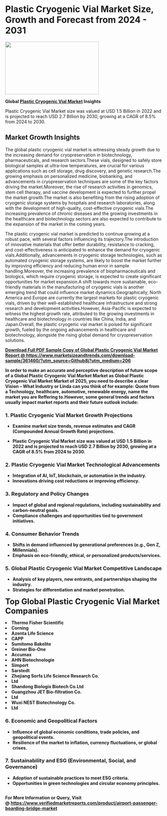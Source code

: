 <H1>Plastic Cryogenic Vial Market Size, Growth and Forecast from 2024 - 2031</H1><img class="aligncenter size-medium wp-image-584254" src="https://thirdeyenews.in/wp-content/uploads/2024/09/Global-Market-Research-300x168.jpeg" alt="" width="300" height="168" /><p><strong>Global&nbsp;<a href="https://www.marketsizeandtrends.com/download-sample/361460/?utm_source=Github8j?utm_medium=206">Plastic Cryogenic Vial Market</a> Insights</strong></p><p>Plastic Cryogenic Vial Market size was valued at USD 1.5 Billion in 2022 and is projected to reach USD 2.7 Billion by 2030, growing at a CAGR of 8.5% from 2024 to 2030.</p><p><h2>Market Growth Insights</h2> <p>The global plastic cryogenic vial market is witnessing steady growth due to the increasing demand for cryopreservation in biotechnology, pharmaceuticals, and research sectors.These vials, designed to safely store biological samples at ultra-low temperatures, are crucial for various applications such as cell storage, drug discovery, and genetic research.The growing emphasis on personalized medicine, biobanking, and advancements in cryopreservation techniques are some of the key factors driving the market.Moreover, the rise of research activities in genomics, stem cell therapy, and vaccine development is expected to further propel the market growth.The market is also benefiting from the rising adoption of cryogenic storage systems by hospitals and research laboratories, along with the development of high-quality, cost-effective cryogenic vials.The increasing prevalence of chronic diseases and the growing investments in the healthcare and biotechnology sectors are also expected to contribute to the expansion of the market in the coming years.</p> <p><strong><a href="#"></a></strong></p> <p>The plastic cryogenic vial market is predicted to continue growing at a robust pace, with several factors influencing its trajectory.The introduction of innovative materials that offer better durability, resistance to cracking, and cost-effectiveness is anticipated to enhance the demand for cryogenic vials.Additionally, advancements in cryogenic storage technologies, such as automated cryogenic storage systems, are likely to boost the market further by improving efficiency and reducing human error in sample handling.Moreover, the increasing prevalence of biopharmaceuticals and biologics, which require cryogenic storage, is expected to create significant opportunities for market expansion.A shift towards more sustainable, eco-friendly materials in the manufacturing of cryogenic vials is another emerging trend that could influence market dynamics.Geographically, North America and Europe are currently the largest markets for plastic cryogenic vials, driven by their well-established healthcare infrastructure and strong research and development activities.However, Asia-Pacific is expected to witness the highest growth rate, attributed to the growing investments in healthcare and biotechnology in countries like China, India, and Japan.Overall, the plastic cryogenic vial market is poised for significant growth, fueled by the ongoing advancements in healthcare and biotechnology, alongside the rising global demand for cryopreservation solutions.</p> <p><strong><a href="#"></p><p><span class=""><strong>Download Full PDF Sample Copy of Global Plastic Cryogenic Vial Market Report</strong> @ <a href="https://www.marketsizeandtrends.com/download-sample/361460/?utm_source=Github8j?utm_medium=206" target="_blank">https://www.marketsizeandtrends.com/download-sample/361460/?utm_source=Github8j?utm_medium=206</a></span></p><p>In order to make an accurate and perceptive description of future scope of a Global&nbsp;Plastic Cryogenic Vial Market Market as Global&nbsp;Plastic Cryogenic Vial Market Market of 2025, you need to describe a clear Vision &ndash; What Industry or Linda can you think of for example: Quote from a Technology, healthcare, automotive, renewable energy, name the market you are Reffering to.However, some general trends and factors usually impact market reports and their future outlook include:</p><h3>1.&nbsp;<strong>Plastic Cryogenic Vial Market Growth Projections</strong></h3><ul><li>Examine market size trends, revenue estimates and CAGR (Compounded Annual Growth Rate) projections.</li><li><p>Plastic Cryogenic Vial Market size was valued at USD 1.5 Billion in 2022 and is projected to reach USD 2.7 Billion by 2030, growing at a CAGR of 8.5% from 2024 to 2030.</p></li></ul><h3>2.&nbsp;<strong>Plastic Cryogenic Vial Market Technological Advancements</strong></h3><ul><li>Integration of AI, IoT, blockchain, or automation in the industry.</li><li>Innovations driving cost reductions or improving efficiency.</li></ul><h3>3.&nbsp;<strong>Regulatory and Policy Changes</strong></h3><ul><li>Impact of global and regional regulations, including sustainability and carbon-neutral goals.</li><li>Compliance challenges and opportunities tied to government initiatives.</li></ul><h3>4.&nbsp;<strong>Consumer Behavior Trends</strong></h3><ul><li>Shifts in demand influenced by generational preferences (e.g., Gen Z, Millennials).</li><li>Emphasis on eco-friendly, ethical, or personalized products/services.</li></ul><h3>5.&nbsp;<strong>Global Plastic Cryogenic Vial Market Competitive Landscape</strong></h3><ul><li>Analysis of key players, new entrants, and partnerships shaping the industry.</li><li>Strategies for differentiation and market penetration.</li></ul><p data-pm-slice="1 1 []"><span style="color: inherit; font-family: inherit; font-size: 25px;">Top Global Plastic Cryogenic Vial Market Companies</span></p><div class="" data-test-id=""><p><li>Thermo Fisher Scientific</li><li> Corning</li><li> Azenta Life Science</li><li> CAPP</li><li> Sumitomo Bakelite</li><li> Greiner Bio-One</li><li> Accumax</li><li> AHN Biotechnologie</li><li> Simport</li><li> Sarstedt</li><li> Zhejiang Sorfa Life Science Research Co.</li><li> Ltd</li><li> Shandong Biologix Biotech Co.Ltd</li><li> Guangzhou JET Bio-filtration Co.</li><li> Ltd</li><li> Wuxi NEST Biotechnology Co.</li><li>Ltd</li></p></div><h3>6.&nbsp;<strong>Economic and Geopolitical Factors</strong></h3><ul><li>Influence of global economic conditions, trade policies, and geopolitical events.</li><li>Resilience of the market to inflation, currency fluctuations, or global crises.</li></ul><h3>7.&nbsp;<strong>Sustainability and ESG (Environmental, Social, and Governance)</strong></h3><ul><li>Adoption of sustainable practices to meet ESG criteria.</li><li>Opportunities in green technologies and circular economy principles.</li></ul><h2><strong style="font-size: 14px;">For More Information or Query, Visit @&nbsp;</strong><a style="background-color: #ffffff; font-size: 14px;" href="https://www.marketsizeandtrends.com/report/plastic-cryogenic-vial-market/" target="_blank">https://www.verifiedmarketreports.com/product/airport-passenger-boarding-bridge-market</a></h2>